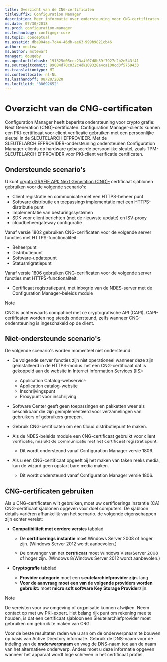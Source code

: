 ```yaml
---
title: Overzicht van de CNG-certificaten
titleSuffix: Configuration Manager
description: Meer informatie over ondersteuning voor CNG-certificaten (Cryptography Next Generation) voor Configuration Manager-clients en-servers.
ms.date: 07/30/2018
ms.prod: configuration-manager
ms.technology: configmgr-core
ms.topic: conceptual
ms.assetid: dba904ae-7c44-46db-ae63-999b9821cb46
author: mestew
ms.author: mstewart
manager: dougeby
ms.openlocfilehash: 191325d05ccc23a4f07d8b39f7927c2b2e543f41
ms.sourcegitcommit: 99084d70c032c4db109328a4ca100cd3f5759433
ms.translationtype: MT
ms.contentlocale: nl-NL
ms.lasthandoff: 08/20/2020
ms.locfileid: "88692652"
---
```

# <a name="cng-certificates-overview"></a>Overzicht van de CNG-certificaten
<!-- 1356191 --> 

Configuration Manager heeft beperkte ondersteuning voor crypto grafie: Next Generation (CNG)-certificaten. Configuration Manager-clients kunnen een PKI-certificaat voor client verificatie gebruiken met een persoonlijke sleutel in de SLEUTELARCHIEFPROVIDER. Met de SLEUTELARCHIEFPROVIDER-ondersteuning ondersteunen Configuration Manager-clients op hardware gebaseerde persoonlijke sleutel, zoals TPM-SLEUTELARCHIEFPROVIDER voor PKI-client verificatie certificaten.

## <a name="supported-scenarios"></a>Ondersteunde scenario's
U kunt [crypto GRAFIE API: Next Generation (CNG)-](/windows/win32/seccng/cng-features) certificaat sjablonen gebruiken voor de volgende scenario's:

- Client registratie en communicatie met een HTTPS-beheer punt   
- Software distributie en toepassings implementatie met een HTTPS-distributie punt   
- Implementatie van besturingssystemen  
- SDK voor client berichten (met de nieuwste update) en ISV-proxy   
- cloudbeheergateway configuratie  

Vanaf versie 1802 gebruiken CNG-certificaten voor de volgende server functies met HTTPS-functionaliteit: <!-- 1357314 -->   
- Beheerpunt
- Distributiepunt
- Software-updatepunt
- Statusmigratiepunt     

Vanaf versie 1806 gebruiken CNG-certificaten voor de volgende server functies met HTTPS-functionaliteit:

- Certificaat registratiepunt, met inbegrip van de NDES-server met de Configuration Manager-beleids module <!--1357314-->

> [!NOTE]
> CNG is achterwaarts compatibel met de cryptografische API (CAPI). CAPI-certificaten worden nog steeds ondersteund, zelfs wanneer CNG-ondersteuning is ingeschakeld op de client.

## <a name="unsupported-scenarios"></a>Niet-ondersteunde scenario's

De volgende scenario's worden momenteel niet ondersteund:

- De volgende server functies zijn niet operationeel wanneer deze zijn geïnstalleerd in de HTTPS-modus met een CNG-certificaat dat is gekoppeld aan de website in Internet Information Services (IIS): 
    - Application Catalog-webservice
    - Application catalog-website
    - Inschrijvingspunt  
    - Proxypunt voor inschrijving  

- Software Center geeft geen toepassingen en pakketten weer als beschikbaar die zijn geïmplementeerd voor verzamelingen van gebruikers of gebruikers groepen.

- Gebruik CNG-certificaten om een Cloud distributiepunt te maken.

- Als de NDES-beleids module een CNG-certificaat gebruikt voor client verificatie, mislukt de communicatie met het certificaat registratiepunt. 
    - Dit wordt ondersteund vanaf Configuration Manager versie 1806.

- Als u een CNG-certificaat opgeeft bij het maken van taken reeks media, kan de wizard geen opstart bare media maken.
    - Dit wordt ondersteund vanaf Configuration Manager versie 1806.

## <a name="to-use-cng-certificates"></a>CNG-certificaten gebruiken

Als u CNG-certificaten wilt gebruiken, moet uw certificerings instantie (CA) CNG-certificaat sjablonen opgeven voor doel computers. De sjabloon details variëren afhankelijk van het scenario. de volgende eigenschappen zijn echter vereist:

- **Compatibiliteit met eerdere versies** tabblad

    - De **certificerings instantie** moet Windows Server 2008 of hoger zijn. (Windows Server 2012 wordt aanbevolen.)

    - De ontvanger van het **certificaat** moet Windows Vista/Server 2008 of hoger zijn. (Windows 8/Windows Server 2012 wordt aanbevolen.)

- **Cryptografie** tabblad

    - **Provider categorie** moet een **sleutelarchiefprovider zijn.** lang
    - **Voor de aanvraag moet een van de volgende providers worden gebruikt:** moet **micro soft software Key Storage Provider**zijn. 

> [!NOTE]
> De vereisten voor uw omgeving of organisatie kunnen afwijken. Neem contact op met uw PKI-expert. Het belang rijk punt om rekening mee te houden, is dat een certificaat sjabloon een Sleutelarchiefprovider moet gebruiken om gebruik te maken van CNG.

Voor de beste resultaten raden we u aan om de onderwerpnaam te bouwen op basis van Active Directory informatie. Gebruik de DNS-naam voor de indeling van de **onderwerpnaam** en voeg de DNS-naam toe aan de naam van het alternatieve onderwerp. Anders moet u deze informatie opgeven wanneer het apparaat wordt Inge schreven in het certificaat profiel.